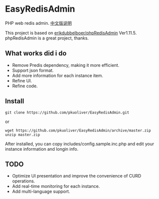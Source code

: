 # EasyRedisAdmin
PHP web redis admin. [中文版说明](./README-CN.md)

This project is based on [erikdubbelboer/phpRedisAdmin](https://github.com/ErikDubbelboer/phpRedisAdmin) Ver1.11.5. phpRedisAdmin is a great project, thanks.

## What works did i do
* Remove Predis dependency, making it more efficient.
* Support json format.
* Add more information for each instance item.
* Refine UI.
* Refine code.

## Install
~~~
git clone https://github.com/pkuoliver/EasyRedisAdmin.git
~~~
or
~~~
wget https://github.com/pkuoliver/EasyRedisAdmin/archive/master.zip
unzip master.zip
~~~
After installed, you can copy includes/config.sample.inc.php and edit your instance information and longin info.

## TODO
* Optimize UI presentation and improve the convenience of CURD operations.
* Add real-time monitoring for each instance.
* Add multi-language support.